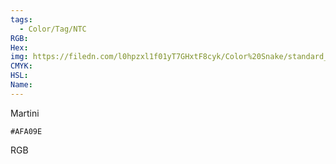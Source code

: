 ```yaml
---
tags:
  - Color/Tag/NTC
RGB:
Hex:
img: https://filedn.com/l0hpzxl1f01yT7GHxtF8cyk/Color%20Snake/standard_csv_to_svg/AFA09E.svg
CMYK:
HSL:
Name:
---
```

Martini
```palette
#AFA09E
```
RGB
